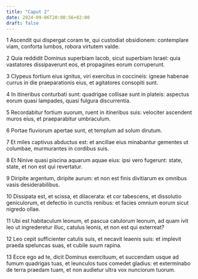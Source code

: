 ```yaml
---
title: "Caput 2"
date: 2024-09-06T20:00:56+02:00
draft: false
---
```



1 Ascendit qui dispergat coram te, qui custodiat obsidionem: contemplare viam, conforta lumbos, robora virtutem valde.

2 Quia reddidit Dominus superbiam Iacob, sicut superbiam Israel: quia vastatores dissipaverunt eos, et propagines eorum corruperunt.

3 Clypeus fortium eius ignitus, viri exercitus in coccineis: igneae habenae currus in die praeparationis eius, et agitatores consopiti sunt.

4 In itineribus conturbati sunt: quadrigae collisae sunt in plateis: aspectus eorum quasi lampades, quasi fulgura discurrentia.

5 Recordabitur fortium suorum, ruent in itineribus suis: velociter ascendent muros eius, et praeparabitur umbraculum.

6 Portae fluviorum apertae sunt, et templum ad solum dirutum.

7 Et miles captivus abductus est: et ancillae eius minabantur gementes ut columbae, murmurantes in cordibus suis.

8 Et Ninive quasi piscina aquarum aquae eius: ipsi vero fugerunt: state, state, et non est qui revertatur.

9 Diripite argentum, diripite aurum: et non est finis divitiarum ex omnibus vasis desiderabilibus.

10 Dissipata est, et scissa, et dilacerata: et cor tabescens, et dissolutio geniculorum, et defectio in cunctis renibus: et facies omnium eorum sicut nigredo ollae.

11 Ubi est habitaculum leonum, et pascua catulorum leonum, ad quam ivit leo ut ingrederetur illuc, catulus leonis, et non est qui exterreat?

12 Leo cepit sufficienter catulis suis, et necavit leaenis suis: et implevit praeda speluncas suas, et cubile suum rapina.

13 Ecce ego ad te, dicit Dominus exercituum, et succendam usque ad fumum quadrigas tuas, et leunculos tuos comedet gladius: et exterminabo de terra praedam tuam, et non audietur ultra vox nunciorum tuorum.

